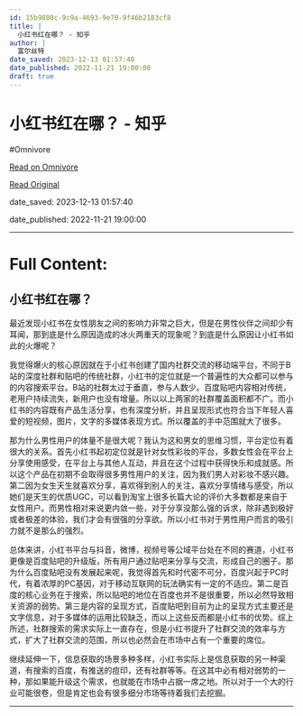 ```yaml
---
id: 15b9880c-9c9a-4693-9e70-9f46b2183cf8
title: |
  小红书红在哪？ - 知乎
author: |
  富尔丝特
date_saved: 2023-12-13 01:57:40
date_published: 2022-11-21 19:00:00
draft: true
---
```


# 小红书红在哪？ - 知乎
#Omnivore

[Read on Omnivore](https://omnivore.app/me/https-zhuanlan-zhihu-com-p-585689299-18c61f76d0d)

[Read Original](https://zhuanlan.zhihu.com/p/585689299)

date_saved: 2023-12-13 01:57:40

date_published: 2022-11-21 19:00:00

--- 

# Full Content: 

## 小红书红在哪？

最近发现小红书在女性朋友之间的影响力非常之巨大，但是在男性伙伴之间却少有耳闻，那到底是什么原因造成的冰火两重天的现象呢？到底是什么原因让小红书如此的火爆呢？

我觉得爆火的核心原因就在于小红书创建了国内社群交流的移动端平台，不同于B站的深度社群和贴吧的传统社群，小红书的定位就是一个普遍性的大众都可以参与的内容搜索平台。B站的社群太过于垂直，参与人数少。百度贴吧内容相对传统，老用户持续流失，新用户也没有增量。所以以上两家的社群覆盖面积都不广。而小红书的内容既有产品生活分享，也有深度分析，并且呈现形式也符合当下年轻人喜爱的短视频，图片，文字的多媒体表现方式。所以覆盖的手中范围就大了很多。

那为什么男性用户的体量不是很大呢？我认为这和男女的思维习惯，平台定位有着很大的关系。首先小红书起初定位就是针对女性彩妆的平台，多数女性会在平台上分享使用感受，在平台上与其他人互动，并且在这个过程中获得快乐和成就感。所以这个产品在初期不会取得很多男性用户的关注，因为我们男人对彩妆不感兴趣。第二因为女生天生就喜欢分享，喜欢得到别人的关注，喜欢分享情绪与感受，所以她们是天生的优质UGC，可以看到淘宝上很多长篇大论的评价大多数都是来自于女性用户。而男性相对来说更内敛一些，对于分享没那么强的诉求，除非遇到极好或者极差的体验，我们才会有很强的分享欲。所以小红书对于男性用户而言的吸引力就不是那么的强烈。

总体来讲，小红书平台与抖音，微博，视频号等公域平台处在不同的赛道，小红书更像是百度贴吧的升级版，所有用户通过贴吧来分享与交流，形成自己的圈子。那为什么百度贴吧没有发展起来呢，我觉得首先和时代密不可分，百度兴起于PC时代，有着浓厚的PC基因，对于移动互联网的玩法确实有一定的不适应。第二是百度的核心业务在于搜索，所以贴吧的地位在百度也并不是很重要，所以必然导致相关资源的弱势。第三是内容的呈现方式，百度贴吧到目前为止的呈现方式主要还是文字信息，对于多媒体的运用比较缺乏，而以上这些反而都是小红书的优势。综上所述，社群搜索的需求实际上一直存在，但是小红书提升了社群交流的效率与方式，扩大了社群交流的范围，所以也必然会在市场中占有一个重要的席位。

继续延伸一下，信息获取的场景多种多样，小红书实际上是信息获取的另一种渠道，有搜索的百度，有推送的痘印，还有社群等等。在这其中必有相对弱势的一种，那如果能升级这个需求，也就能在市场中占据一席之地。所以对于一个大的行业可能很卷，但是肯定也会有很多细分市场等待着我们去挖掘。

---


